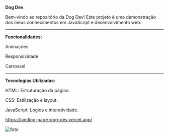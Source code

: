 **Dog Dev**

Bem-vindo ao repositório da Dog Dev!
Este projeto é uma demonstração dos meus conhecimentos em JavaScript e desenvolvimento web.

-----------------------------------------------------------------------------------------------

**Funcionalidades:**

Animações

Responsividade

Carrossel 

-----------------------------------------------------------------------------------------------

**Tecnologias Utilizadas:**

HTML: Estruturação da página.

CSS: Estilização e layout.

JavaScript: Lógica e interatividade.

https://landing-page-dog-dev.vercel.app/

![foto](https://github.com/RhyanVictoor/LandingPage-Dog-Dev/blob/main/imagens/Captura%20de%20tela%202024-08-05%20185054.png?raw=true)

